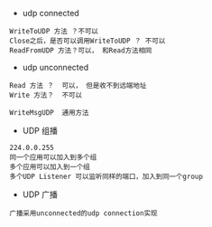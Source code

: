 
- udp connected
```text
WriteToUDP 方法 ？不可以
Close之后，是否可以调用WriteToUDP ？ 不可以
ReadFromUDP 方法？可以， 和Read方法相同
```

- udp unconnected

```text
Read 方法 ？  可以， 但是收不到远端地址
Write 方法？  不可以
```

```
WriteMsgUDP  通用方法
```

- UDP 组播
```text
224.0.0.255
同一个应用可以加入到多个组
多个应用可以加入到一个组
多个UDP Listener 可以监听同样的端口，加入到同一个group
```

- UDP 广播
```text
广播采用unconnected的udp connection实现
```


